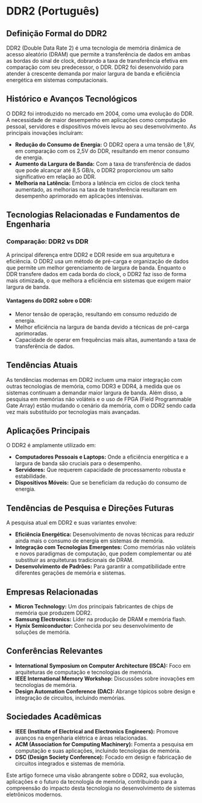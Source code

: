 # DDR2 (Português)

## Definição Formal do DDR2

DDR2 (Double Data Rate 2) é uma tecnologia de memória dinâmica de acesso aleatório (DRAM) que permite a transferência de dados em ambas as bordas do sinal de clock, dobrando a taxa de transferência efetiva em comparação com seu predecessor, o DDR. DDR2 foi desenvolvido para atender à crescente demanda por maior largura de banda e eficiência energética em sistemas computacionais.

## Histórico e Avanços Tecnológicos

O DDR2 foi introduzido no mercado em 2004, como uma evolução do DDR. A necessidade de maior desempenho em aplicações como computação pessoal, servidores e dispositivos móveis levou ao seu desenvolvimento. As principais inovações incluíram:

- **Redução do Consumo de Energia:** O DDR2 opera a uma tensão de 1,8V, em comparação com os 2,5V do DDR, resultando em menor consumo de energia.
- **Aumento da Largura de Banda:** Com a taxa de transferência de dados que pode alcançar até 8,5 GB/s, o DDR2 proporcionou um salto significativo em relação ao DDR.
- **Melhoria na Latência:** Embora a latência em ciclos de clock tenha aumentado, as melhorias na taxa de transferência resultaram em desempenho aprimorado em aplicações intensivas.

## Tecnologias Relacionadas e Fundamentos de Engenharia

### Comparação: DDR2 vs DDR

A principal diferença entre DDR2 e DDR reside em sua arquitetura e eficiência. O DDR2 usa um método de pré-carga e organização de dados que permite um melhor gerenciamento de largura de banda. Enquanto o DDR transfere dados em cada borda do clock, o DDR2 faz isso de forma mais otimizada, o que melhora a eficiência em sistemas que exigem maior largura de banda.

#### Vantagens do DDR2 sobre o DDR:
- Menor tensão de operação, resultando em consumo reduzido de energia.
- Melhor eficiência na largura de banda devido a técnicas de pré-carga aprimoradas.
- Capacidade de operar em frequências mais altas, aumentando a taxa de transferência de dados.

## Tendências Atuais

As tendências modernas em DDR2 incluem uma maior integração com outras tecnologias de memória, como DDR3 e DDR4, à medida que os sistemas continuam a demandar maior largura de banda. Além disso, a pesquisa em memórias não voláteis e o uso de FPGA (Field Programmable Gate Array) estão mudando o cenário da memória, com o DDR2 sendo cada vez mais substituído por tecnologias mais avançadas.

## Aplicações Principais

O DDR2 é amplamente utilizado em:

- **Computadores Pessoais e Laptops:** Onde a eficiência energética e a largura de banda são cruciais para o desempenho.
- **Servidores:** Que requerem capacidade de processamento robusta e estabilidade.
- **Dispositivos Móveis:** Que se beneficiam da redução do consumo de energia.

## Tendências de Pesquisa e Direções Futuras

A pesquisa atual em DDR2 e suas variantes envolve:

- **Eficiência Energética:** Desenvolvimento de novas técnicas para reduzir ainda mais o consumo de energia em sistemas de memória.
- **Integração com Tecnologias Emergentes:** Como memórias não voláteis e novos paradigmas de computação, que podem complementar ou até substituir as arquiteturas tradicionais de DRAM.
- **Desenvolvimento de Padrões:** Para garantir a compatibilidade entre diferentes gerações de memória e sistemas.

## Empresas Relacionadas

- **Micron Technology:** Um dos principais fabricantes de chips de memória que produzem DDR2.
- **Samsung Electronics:** Líder na produção de DRAM e memória flash.
- **Hynix Semiconductor:** Conhecida por seu desenvolvimento de soluções de memória.

## Conferências Relevantes

- **International Symposium on Computer Architecture (ISCA):** Foco em arquiteturas de computação e tecnologias de memória.
- **IEEE International Memory Workshop:** Discussões sobre inovações em tecnologias de memória.
- **Design Automation Conference (DAC):** Abrange tópicos sobre design e integração de circuitos, incluindo memórias.

## Sociedades Acadêmicas

- **IEEE (Institute of Electrical and Electronics Engineers):** Promove avanços na engenharia elétrica e áreas relacionadas.
- **ACM (Association for Computing Machinery):** Fomenta a pesquisa em computação e suas aplicações, incluindo tecnologias de memória.
- **DSC (Design Society Conference):** Focado em design e fabricação de circuitos integrados e sistemas de memória.

Este artigo fornece uma visão abrangente sobre o DDR2, sua evolução, aplicações e o futuro da tecnologia de memória, contribuindo para a compreensão do impacto desta tecnologia no desenvolvimento de sistemas eletrônicos modernos.